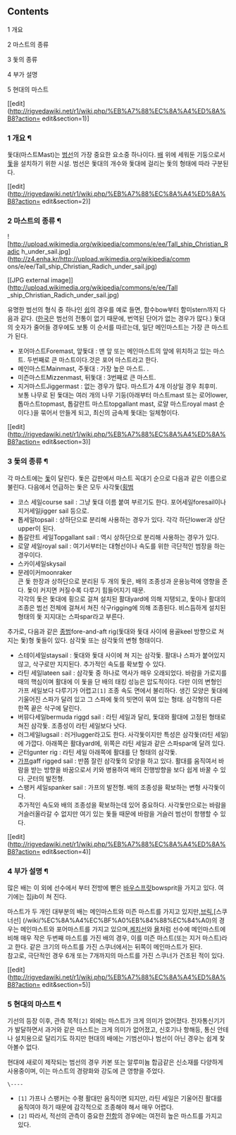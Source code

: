 ## Contents

    

1 개요

2 마스트의 종류

3 돛의 종류

4 부가 설명

5 현대의 마스트

[[edit](http://rigvedawiki.net/r1/wiki.php/%EB%A7%88%EC%8A%A4%ED%8A%B8?action=
edit&section=1)]

### 1 개요 ¶

돛대(마스트Mast)는 [범선](%EB%B2%94%EC%84%A0.md)의 가장 중요한 요소중 하나이다.
[배](%EB%B0%B0.md) 위에 세워둔 기둥으로서 [돛](%EB%8F%9B.md)을 설치하기 위한 시설. 범선은 돛대의
개수와 돛대에 걸리는 돛의 형태에 따라 구분된다.

[[edit](http://rigvedawiki.net/r1/wiki.php/%EB%A7%88%EC%8A%A4%ED%8A%B8?action=
edit&section=2)]

### 2 마스트의 종류 ¶

![http://upload.wikimedia.org/wikipedia/commons/e/ee/Tall_ship_Christian_Radic
h_under_sail.jpg](http://z4.enha.kr/http://upload.wikimedia.org/wikipedia/comm
ons/e/ee/Tall_ship_Christian_Radich_under_sail.jpg)

[[JPG external image]](http://upload.wikimedia.org/wikipedia/commons/e/ee/Tall
_ship_Christian_Radich_under_sail.jpg)

  
유명한 범선의 형식 중 하나인 [쉽](%EC%89%BD.md)의 경우를 예로 들면, 함수bow부터 함미stern까지 다음과 같다.
([한국](%ED%95%9C%EA%B5%AD.md)은 범선의 전통이 없기 때문에, 번역된 단어가 없는 경우가 많다.) 돛대의 숫자가
줄어들 경우에도 보통 이 순서를 따르는데, 일단 메인마스트는 가장 큰 마스트가 된다.  

  * 포어마스트Foremast, 앞돛대 : 맨 앞 또는 메인마스트의 앞에 위치하고 있는 마스트. 두번째로 큰 마스트이다.것은 포어 마스트라고 한다.
  * 메인마스트Mainmast, 주돛대 : 가장 높은 마스트. .
  * 미즌마스트Mizzenmast, 뒤돛대 : 3번째로 큰 마스트. 
  * 지거마스트Jiggermast : 없는 경우가 많다. 마스트가 4개 이상일 경우 최후미.  
보통 나무로 된 돛대는 여러 개의 나무 기둥(아래부터 마스트mast 또는 로어lower, 톱마스트topmast, 톱갈란트
마스트topgallant mast, 로얄 마스트royal mast 순이다.)을 묶어서 만들게 되고, 최신의 금속제 돛대는 일체형이다.  

[[edit](http://rigvedawiki.net/r1/wiki.php/%EB%A7%88%EC%8A%A4%ED%8A%B8?action=
edit&section=3)]

### 3 돛의 종류 ¶

각 마스트에는 [돛](%EB%8F%9B.md)이 달린다. 돛은 갑판에서 마스트 꼭대기 순으로 다음과 같은 이름으로 불린다. 다음에서
언급하는 돛은 모두 사각돛([횡범](%ED%9A%A1%EB%B2%94.md)  

  * 코스 세일course sail : 그냥 돛대 이름 붙여 부르기도 한다. 포어세일foresail이나 지거세일jigger sail 등으로.
  * 톱세일topsail : 상하단으로 분리해 사용하는 경우가 있다. 각각 하단lower과 상단upper이 된다.
  * 톱갈란트 세일Topgallant sail : 역시 상하단으로 분리해 사용하는 경우가 있다.
  * 로얄 세일royal sail : 여기서부터는 대형선이나 속도를 위한 극단적인 범장을 하는 경우이다.
  * 스카이세일skysail 
  * 문레이커moonraker  
큰 돛 한장과 상하단으로 분리된 두 개의 돛은, 배의 조종성과 운용능력에 영향을 준다. 돛이 커지면 커질수록 다루기 힘들어지기 때문.  
각각의 돛은 돛대에 횡으로 걸쳐 설치된 활대yard에 의해 지탱되고, 돛이나 활대의 조종은 범선 전체에 걸쳐서 쳐진 삭구rigging에 의해
조종된다. 비스듬하게 설치된 형태의 돛 지지대는 스파spar라고 부른다.  

추가로, 다음과 같은 [종범](%EC%A2%85%EB%B2%94.md)fore-and-aft rig(돛대와 돛대 사이에 용골keel
방향으로 쳐 지는 돛)형 돛들이 있다. 삼각돛 또는 삼각돛의 변형 형태이다.  

  * 스테이세일staysail : 돛대와 돛대 사이에 쳐 지는 삼각돛. 활대나 스파가 붙어있지 않고, 삭구로만 지지된다. 추가적인 속도를 확보할 수 있다.
  * 라틴 세일lateen sail : 삼각돛 중 하나로 역사가 매우 오래되었다. 바람을 가로지를 때의 핵심이며 활대에 이 돛을 단 배의 태킹 성능은 압도적이다. 다만 이의 변형인 가프 세일보다 다루기가 어렵고`[1]` 조종 속도 면에서 불리하다. 생긴 모양은 돛대에 기울어진 스파가 달려 있고 그 스파에 돛의 빗면이 묶여 있는 형태. 삼각형의 다른 한쪽 끝은 삭구에 달린다.
  * 버뮤다세일bermuda riggd sail : 라틴 세일과 달리, 돛대와 활대에 고정된 형태로 쳐진 삼각돛. 조종성이 라틴 세일보다 낫다.
  * 러그세일lugsail : 러거lugger라고도 한다. 사각돛이지만 특성은 삼각돛(라틴 세일)에 가깝다. 아래쪽은 활대yard에, 위쪽은 라틴 세일과 같은 스파spar에 달려 있다. 
  * 군터gunter rig : 라틴 세일 아래쪽에 활대를 단 형태의 삼각돛.
  * [가프](%EA%B0%80%ED%94%84.md)gaff rigged sail : 반쯤 잘린 삼각돛의 모양을 하고 있다. 활대를 움직여서 바람을 받는 방향을 바꿈으로서 키와 병용하여 배의 진행방향을 보다 쉽게 바꿀 수 있다. 군터의 발전형.
  * 스팽커 세일spanker sail : 가프의 발전형. 배의 조종성을 확보하는 변형 사각돛이다.  
추가적인 속도와 배의 조종성을 확보하는데 있어 중요하다. 사각돛만으로는 바람을 거슬러올라갈 수 없지만 여기 있는 돛들 때문에 바람을 거슬러
범선이 항행할 수 있다.  

[[edit](http://rigvedawiki.net/r1/wiki.php/%EB%A7%88%EC%8A%A4%ED%8A%B8?action=
edit&section=4)]

### 4 부가 설명 ¶

많은 배는 이 외에 선수에서 부터 전방에 뻗은
[바우스프릿](%EB%B0%94%EC%9A%B0%EC%8A%A4%ED%94%84%EB%A6%BF.md)bowsprit을 가지고 있다.
여기에는 집jib이 쳐 진다.

  

마스트가 두 개인 대부분의 배는 메인마스트와 미즌 마스트를 가지고 있지만,[브릭](%EB%B8%8C%EB%A6%AD.md),[스쿠너선]
(/wiki/%EC%8A%A4%EC%BF%A0%EB%84%88%EC%84%A0)의 경우는 메인마스트와 포어마스트를 가지고
있으며,[케치선](%EC%BC%80%EC%B9%98%EC%84%A0.md)와 [욜](%EC%9A%9C.md)처럼 선수에
메인마스트에 비해 매우 작은 두번째 마스트를 가진 배의 경우, 이를 미즌 마스트(또는 지거 마스트)라고 한다. 같은 크기의 마스트를 가진
스쿠너에서는 뒤쪽이 메인마스트가 된다.  
참고로, 극단적인 경우 6개 또는 7개까지의 마스트를 가진 스쿠너가 건조된 적이 있다.

[[edit](http://rigvedawiki.net/r1/wiki.php/%EB%A7%88%EC%8A%A4%ED%8A%B8?action=
edit&section=5)]

### 5 현대의 마스트 ¶

기선의 등장 이후, 관측 목적`[2]` 외에는 마스트가 크게 의미가 없어졌다. 전자통신기기가 발달하면서 과거와 같은 마스트는 크게 의미가
없어졌고, 신호기나 항해등, 통신 안테나 설치용으로 달리기도 하지만 현대의 배에는 기범선이나 범선이 아닌 경우는 쉽게 찾아볼수 없다.

  

현대에 새로이 제작되는 범선의 경우 카본 또는 알루미늄 합금같은 신소재를 다양하게 사용중이며, 이는 마스트의 경량화와 강도에 큰 영향을
주었다.

`\----`

  * `[1]` 가프나 스팽커는 수평 활대만 움직이면 되지만, 라틴 세일은 기울어진 활대를 움직여야 하기 때문에 감각적으로 조종해야 해서 매우 어렵다.
  * `[2]` 따라서, 적선의 관측이 중요한 [전함](%EC%A0%84%ED%95%A8.md)의 경우에는 여전히 높은 마스트를 가지고 있다.

